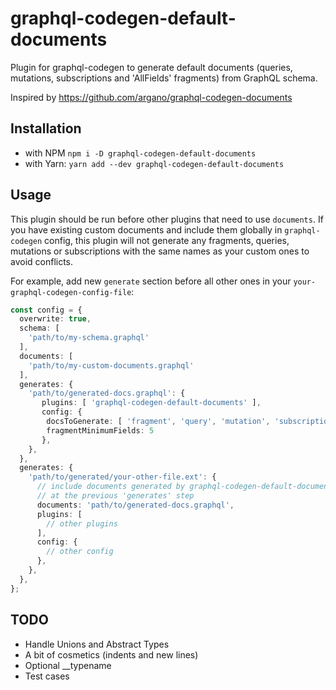 # graphql-codegen-default-documents

Plugin for graphql-codegen to generate default documents (queries, mutations, subscriptions and 'AllFields' fragments) from GraphQL schema.

Inspired by <https://github.com/argano/graphql-codegen-documents>

## Installation

- with NPM `npm i -D graphql-codegen-default-documents`
- with Yarn: `yarn add --dev graphql-codegen-default-documents`

## Usage

This plugin should be run before other plugins that need to use `documents`.
If you have existing custom documents and include them globally in `graphql-codegen` config, this plugin will not generate any fragments, queries, mutations or subscriptions with the same names as your custom ones to avoid conflicts.

For example, add new `generate` section before all other ones in your `your-graphql-codegen-config-file`:

```typescript
const config = {
  overwrite: true,
  schema: [
    'path/to/my-schema.graphql'
  ],
  documents: [
    'path/to/my-custom-documents.graphql'
  ],
  generates: {
    'path/to/generated-docs.graphql': {
       plugins: [ 'graphql-codegen-default-documents' ],
       config: {
        docsToGenerate: [ 'fragment', 'query', 'mutation', 'subscription' ]
        fragmentMinimumFields: 5
       },
    },
  },
  generates: {
    'path/to/generated/your-other-file.ext': {
      // include documents generated by graphql-codegen-default-documents plugin 
      // at the previous 'generates' step
      documents: 'path/to/generated-docs.graphql', 
      plugins: [
        // other plugins
      ],
      config: {
        // other config
      },
    },
  },
};
```

## TODO

- Handle Unions and Abstract Types
- A bit of cosmetics (indents and new lines)
- Optional __typename
- Test cases
